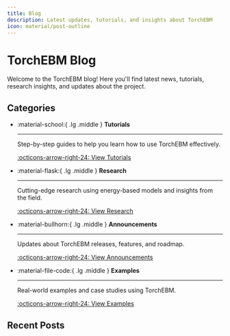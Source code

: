 ```yaml
---
title: Blog
description: Latest updates, tutorials, and insights about TorchEBM
icon: material/post-outline
---
```


# TorchEBM Blog

Welcome to the TorchEBM blog! Here you'll find latest news, tutorials, research insights, and updates about the project.

## Categories

<div class="grid cards" markdown>

-   :material-school:{ .lg .middle } __Tutorials__

    ---

    Step-by-step guides to help you learn how to use TorchEBM effectively.

    [:octicons-arrow-right-24: View Tutorials](category/tutorials/)

-   :material-flask:{ .lg .middle } __Research__

    ---

    Cutting-edge research using energy-based models and insights from the field.

    [:octicons-arrow-right-24: View Research](category/research/)

-   :material-bullhorn:{ .lg .middle } __Announcements__

    ---

    Updates about TorchEBM releases, features, and roadmap.

    [:octicons-arrow-right-24: View Announcements](category/announcements/)

-   :material-file-code:{ .lg .middle } __Examples__

    ---

    Real-world examples and case studies using TorchEBM.

    [:octicons-arrow-right-24: View Examples](category/examples/)

</div>

## Recent Posts

<!-- This is where the blog plugin will automatically insert the post listing -->

